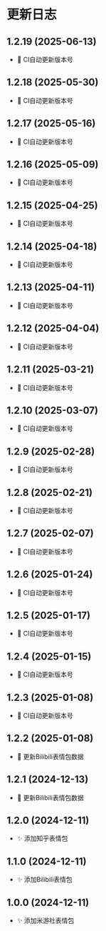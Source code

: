 # 更新日志

## 1.2.19 (2025-06-13)

- 🍱 CI自动更新版本号

## 1.2.18 (2025-05-30)

- 🍱 CI自动更新版本号

## 1.2.17 (2025-05-16)

- 🍱 CI自动更新版本号

## 1.2.16 (2025-05-09)

- 🍱 CI自动更新版本号

## 1.2.15 (2025-04-25)

- 🍱 CI自动更新版本号

## 1.2.14 (2025-04-18)

- 🍱 CI自动更新版本号

## 1.2.13 (2025-04-11)

- 🍱 CI自动更新版本号

## 1.2.12 (2025-04-04)

- 🍱 CI自动更新版本号

## 1.2.11 (2025-03-21)

- 🍱 CI自动更新版本号

## 1.2.10 (2025-03-07)

- 🍱 CI自动更新版本号

## 1.2.9 (2025-02-28)

- 🍱 CI自动更新版本号

## 1.2.8 (2025-02-21)

- 🍱 CI自动更新版本号

## 1.2.7 (2025-02-07)

- 🍱 CI自动更新版本号

## 1.2.6 (2025-01-24)

- 🍱 CI自动更新版本号

## 1.2.5 (2025-01-17)

- 🍱 CI自动更新版本号

## 1.2.4 (2025-01-15)

- 🍱 CI自动更新版本号

## 1.2.3 (2025-01-08)

- 🍱 CI自动更新版本号

## 1.2.2 (2025-01-08)

- 🍱 更新Bilibili表情包数据

## 1.2.1 (2024-12-13)

- 🍱 更新Bilibili表情包数据

## 1.2.0 (2024-12-11)

- ✨ 添加知乎表情包

## 1.1.0 (2024-12-11)

- ✨ 添加Bilibili表情包

## 1.0.0 (2024-12-11)

- ✨ 添加米游社表情包
